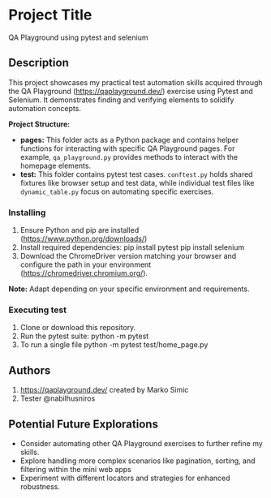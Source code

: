 # Project Title

QA Playground using pytest and selenium

## Description

This project showcases my practical test automation skills acquired through the QA Playground (https://qaplayground.dev/) exercise using Pytest and Selenium. It demonstrates finding and verifying elements to solidify automation concepts.

**Project Structure:**

* **pages:** This folder acts as a Python package and contains helper functions for interacting with specific QA Playground pages. For example, `qa_playground.py` provides methods to interact with the homepage elements.
* **test:** This folder contains pytest test cases. `conftest.py` holds shared fixtures like browser setup and test data, while individual test files like `dynamic_table.py` focus on automating specific exercises.

### Installing

1. Ensure Python and pip are installed (https://www.python.org/downloads/)
2. Install required dependencies:
     pip install pytest
     pip install selenium
4. Download the ChromeDriver version matching your browser and configure the path in your environment (https://chromedriver.chromium.org/).

**Note:** Adapt depending on your specific environment and requirements.

### Executing test

1. Clone or download this repository.
2. Run the pytest suite:
    python -m pytest
3. To run a single file
    python -m pytest test/home_page.py

## Authors
1. https://qaplayground.dev/ created by Marko Simic
2. Tester @nabilhusniros

## Potential Future Explorations
* Consider automating other QA Playground exercises to further refine my skills.
* Explore handling more complex scenarios like pagination, sorting, and filtering within the mini web apps
* Experiment with different locators and strategies for enhanced robustness.
